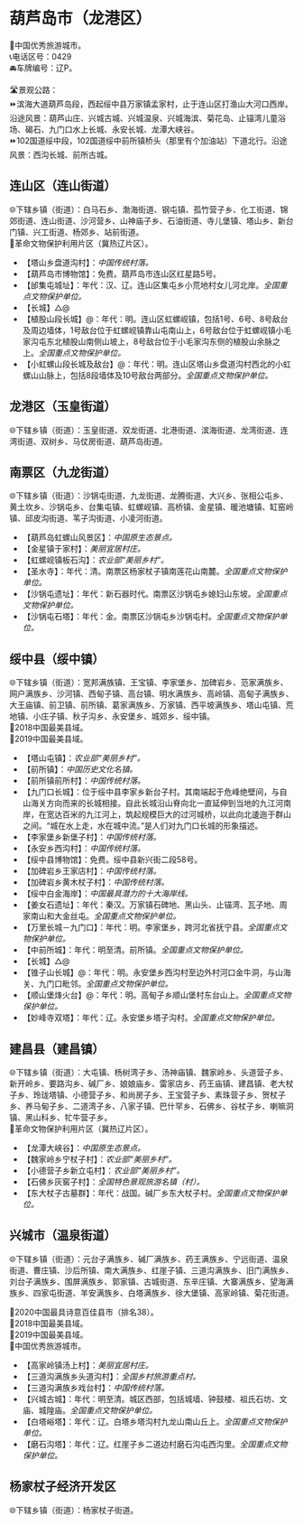 # 葫芦岛市（龙港区）  
🏅中国优秀旅游城市。   
📞电话区号：0429  
🚘车牌编号：辽P。   

🛣️景观公路：  
⏩滨海大道葫芦岛段，西起绥中县万家镇孟家村，止于连山区打渔山大河口西岸。沿途风景：葫芦山庄、兴城古城、兴城温泉、兴城海滨、菊花岛、止锚湾儿童浴场、碣石、九门口水上长城、永安长城、龙潭大峡谷。   
⏩102国道绥中段，102国道绥中前所镇桥头（那里有个加油站）下道北行。沿途风景：西沟长城、前所古城。   

## 连山区（连山街道）  
🌐下辖乡镇（街道）：白马石乡、渤海街道、钢屯镇、孤竹营子乡、化工街道、锦郊街道、连山街道、沙河营乡、山神庙子乡、石油街道、寺儿堡镇、塔山乡、新台门镇、兴工街道、杨郊乡、站前街道。    
🚩革命文物保护利用片区（冀热辽片区）。   
  
* 【塔山乡盘道沟村】：*中国传统村落。*  
* 【葫芦岛市博物馆】：免费。葫芦岛市连山区红星路5号。   
* 【邰集屯城址】：年代：汉、辽。连山区集屯乡小荒地村女儿河北岸。*全国重点文物保护单位。*   
* 【长城】△@ 
* 【植股山段长城】@：年代：明。连山区虹螺岘镇，包括1号、6号、8号敌台及周边墙体，1号敌台位于虹螺岘镇靠山屯南山上，6号敌台位于虹螺岘镇小毛家沟屯东北植股山南侧山坡上，8号敌台位于小毛家沟东侧的植股山余脉之上。*全国重点文物保护单位。*    
* 【小虹螺山段长城及敌台】@：年代：明。连山区塔山乡盘道沟村西北的小虹螺山山脉上，包括8段墙体及10号敌台两部分。*全国重点文物保护单位。*    
  
## 龙港区（玉皇街道）  
🌐下辖乡镇（街道）：玉皇街道、双龙街道、北港街道、滨海街道、龙湾街道、连湾街道、双树乡、马仗房街道、葫芦岛街道。    

## 南票区（九龙街道）  
🌐下辖乡镇（街道）：沙锅屯街道、九龙街道、龙腾街道、大兴乡、张相公屯乡、黄土坎乡、沙锅屯乡、台集屯镇、虹螺岘镇、高桥镇、金星镇、暖池塘镇、缸窑岭镇、邱皮沟街道、苇子沟街道、小凌河街道。    
  
* 【葫芦岛虹螺山风景区】：*中国原生态景点。*  
* 【金星镇于家村】：*美丽宜居村庄。*  
* 【虹螺岘镇板石沟】：*农业部“美丽乡村”。*  
* 【圣水寺】：年代：清。南票区杨家杖子镇南莲花山南麓。*全国重点文物保护单位。*   
* 【沙锅屯遗址】：年代：新石器时代。南票区沙锅屯乡媳妇山东坡。*全国重点文物保护单位。*   
* 【沙锅屯石塔】：年代：金。南票区沙锅屯乡沙锅屯村。*全国重点文物保护单位。*    
  
## 绥中县（绥中镇）  
🌐下辖乡镇（街道）：宽邦满族镇、王宝镇、李家堡乡、加碑岩乡、范家满族乡、网户满族乡、沙河镇、西甸子镇、高台镇、明水满族乡、高岭镇、高甸子满族乡、大王庙镇、前卫镇、前所镇、葛家满族乡、万家镇、西平坡满族乡、塔山屯镇、荒地镇、小庄子镇、秋子沟乡、永安堡乡、城郊乡、绥中镇。    
🏅2018中国最美县域。   
🏅2019中国最美县域。   
  
* 【塔山屯镇】：*农业部“美丽乡村”。*  
* 【前所镇】：*中国历史文化名镇。*  
* 【前所镇前所村】：*中国传统村落。*      
* 【九门口长城】：位于绥中县李家乡新台子村。其南端起于危峰绝壁间，与自山海关方向而来的长城相接。自此长城沿山脊向北一直延伸到当地的九江河南岸，在宽达百米的九江河上，筑起规模巨大的过河城桥，以此向北逶迤于群山之间。“城在水上走，水在城中流。”是人们对九门口长城的形象描述。   
* 【李家堡乡新堡子村】：*中国传统村落。*  
* 【永安乡西沟村】：*中国传统村落。*  
* 【绥中县博物馆】：免费。绥中县新兴街二段58号。   
* 【加碑岩乡王家店村】：*中国传统村落。*  
* 【加碑岩乡黄木杖子村】：*中国传统村落。*    
* 【绥中白金海岸】：*中国最具潜力的十大海岸线。*  
* 【姜女石遗址】：年代：秦汉。万家镇石碑地、黑山头、止锚湾、瓦子地、周家南山和大金丝屯。*全国重点文物保护单位。*    
* 【万里长城－九门口】：年代：明。李家堡乡，跨河北省抚宁县。*全国重点文物保护单位。*    
* 【中前所城】：年代：明至清。前所镇。*全国重点文物保护单位。*    
* 【长城】△@ 
* 【锥子山长城】@：年代：明。永安堡乡西沟村至边外村河口金牛洞，与山海关、九门口毗邻。*全国重点文物保护单位。*    
* 【顺山堡烽火台】@：年代：明。高甸子乡顺山堡村东台山上。*全国重点文物保护单位。*    
* 【妙峰寺双塔】：年代：辽。永安堡乡塔子沟村。*全国重点文物保护单位。*    
  
## 建昌县（建昌镇）  
🌐下辖乡镇（街道）：大屯镇、杨树湾子乡、汤神庙镇、魏家岭乡、头道营子乡、新开岭乡、要路沟乡、碱厂乡、娘娘庙乡、雷家店乡、药王庙镇、建昌镇、老大杖子乡、玲珑塔镇、小德营子乡、和尚房子乡、王宝营子乡、素珠营子乡、贺杖子乡、养马甸子乡、二道湾子乡、八家子镇、巴什罕乡、石佛乡、谷杖子乡、喇嘛洞镇、黑山科乡、牤牛营子乡。    
🚩革命文物保护利用片区（冀热辽片区）。   
  
* 【龙潭大峡谷】：*中国原生态景点。*  
* 【魏家岭乡宁杖子村】：*农业部“美丽乡村”。*  
* 【小德营子乡新立屯村】：*农业部“美丽乡村”。*  
* 【石佛乡灰窖子村】：*全国特色景观旅游名镇（村）。*  
* 【东大杖子古墓群】：年代：战国。碱厂乡东大杖子村。*全国重点文物保护单位。*    
  
## 兴城市（温泉街道）  
🌐下辖乡镇（街道）：元台子满族乡、碱厂满族乡、药王满族乡、宁远街道、温泉街道、曹庄镇、沙后所镇、南大满族乡、红崖子镇、三道沟满族乡、旧门满族乡、刘台子满族乡、围屏满族乡、郭家镇、古城街道、东辛庄镇、大寨满族乡、望海满族乡、四家屯街道、羊安满族乡、白塔满族乡、徐大堡镇、高家岭镇、菊花街道。    
  
🏅2020中国最具诗意百佳县市（排名38）。   
🏅2018中国最美县域。   
🏅2019中国最美县域。   
🏅中国优秀旅游城市。   
  
* 【高家岭镇汤上村】：*美丽宜居村庄。*  
* 【三道沟满族乡头道沟村】：*全国乡村旅游重点村。*  
* 【三道沟满族乡戏台村】：*中国传统村落。*    
* 【兴城古城】：年代：明至清。城区西部，包括城墙、钟鼓楼、祖氏石坊、文庙、城隍庙。*全国重点文物保护单位。*    
* 【白塔峪塔】：年代：辽。白塔乡塔沟村九龙山南山丘上。*全国重点文物保护单位。*    
* 【磨石沟塔】：年代：辽。红崖子乡二道边村磨石沟屯西沟里。*全国重点文物保护单位。*      
  
## 杨家杖子经济开发区  
🌐下辖乡镇（街道）：杨家杖子街道。
